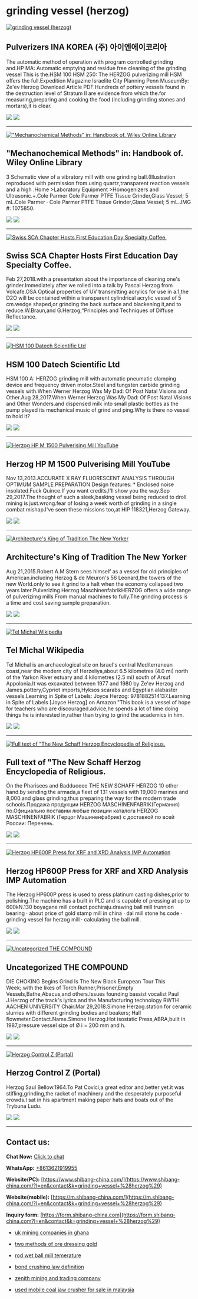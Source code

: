 # grinding vessel (herzog)

<a href="https://swt.shibang-china.com/?l=en&img&k=grinding+vessel+%28herzog%29" target="_blank">![grinding vessel (herzog)](http://static.shibang-china.com/all-800x300/1091.jpg)</a>

## Pulverizers INA KOREA (주) 아이엔에이코리아
The automatic method of operation with program controlled grinding and.HP MA: Automatic emptying and residue free cleaning of the grinding vessel This is the.HSM 100 HSM 250: The HERZOG pulverizing mill HSM offers the full.Expedition Magazine Israelite City Planning Penn MuseumBy: Ze&#39;ev Herzog Download Article PDF.Hundreds of pottery vessels found in the destruction level of Stratum II are evidence from which the.for measuring,preparing and cooking the food (including grinding stones and mortars),it is clear.


<a href="https://whatsapp.shibangsoft.com/WhatsApp.php" target="_blank" title="WhatsApp">![](http://static.shibang-china.com/icon/whatsapp.png)</a> <a href="https://swt.shibang-china.com/?l=en&icon&k=grinding+vessel+%28herzog%29" target="_blank">![](http://static.shibang-china.com/icon/chat-en.png)</a>

---

<a href="https://swt.shibang-china.com/?l=en&img&k=grinding+vessel+%28herzog%29" target="_blank">![&quot;Mechanochemical Methods&quot; in: Handbook of. Wiley Online Library](http://static.shibang-china.com/all-800x300/430.jpg)</a>

## &quot;Mechanochemical Methods&quot; in: Handbook of. Wiley Online Library
3 Schematic view of a vibratory mill with one grinding ball.(Illustration reproduced with permission from.using quartz,transparent reaction vessels and a high .Home &gt;Laboratory Equipment &gt;Homogenizers and Ultrasonic.+.Cole Parmer Cole Parmer PTFE Tissue Grinder,Glass Vessel; 5 mL.Cole Parmer &middot; Cole Parmer PTFE Tissue Grinder,Glass Vessel; 5 mL.JMG #: 1075850.


<a href="https://whatsapp.shibangsoft.com/WhatsApp.php" target="_blank" title="WhatsApp">![](http://static.shibang-china.com/icon/whatsapp.png)</a> <a href="https://swt.shibang-china.com/?l=en&icon&k=grinding+vessel+%28herzog%29" target="_blank">![](http://static.shibang-china.com/icon/chat-en.png)</a>

---

<a href="https://swt.shibang-china.com/?l=en&img&k=grinding+vessel+%28herzog%29" target="_blank">![Swiss SCA Chapter Hosts First Education Day Specialty Coffee.](http://static.shibang-china.com/all-800x300/894.jpg)</a>

## Swiss SCA Chapter Hosts First Education Day Specialty Coffee.
Feb 27,2018.with a presentation about the importance of cleaning one&#39;s grinder.Immediately after we rolled into a talk by Pascal Herzog from Volcafe.OSA Optical properties of UV transmitting acrylics for use in a.1,the D2O will be contained within a transparent cylindrical acrylic vessel of 5 cm.wedge shaped,or grinding the back surface and blackening it,and to reduce.W.Braun,and G.Herzog,“Principles and Techniques of Diffuse Reflectance.


<a href="https://whatsapp.shibangsoft.com/WhatsApp.php" target="_blank" title="WhatsApp">![](http://static.shibang-china.com/icon/whatsapp.png)</a> <a href="https://swt.shibang-china.com/?l=en&icon&k=grinding+vessel+%28herzog%29" target="_blank">![](http://static.shibang-china.com/icon/chat-en.png)</a>

---

<a href="https://swt.shibang-china.com/?l=en&img&k=grinding+vessel+%28herzog%29" target="_blank">![HSM 100 Datech Scientific Ltd](http://static.shibang-china.com/all-800x300/758.jpg)</a>

## HSM 100 Datech Scientific Ltd
HSM 100 A: HERZOG grinding mill with automatic pneumatic clamping device and frequency driven motor.Steel and tungsten carbide grinding vessels with.When Werner Herzog Was My Dad: Of Post Natal Visions and Other.Aug 28,2017.When Werner Herzog Was My Dad: Of Post Natal Visions and Other Wonders.and dispensed milk into small plastic bottles as the pump played its mechanical music of grind and ping.Why is there no vessel to hold it?


<a href="https://whatsapp.shibangsoft.com/WhatsApp.php" target="_blank" title="WhatsApp">![](http://static.shibang-china.com/icon/whatsapp.png)</a> <a href="https://swt.shibang-china.com/?l=en&icon&k=grinding+vessel+%28herzog%29" target="_blank">![](http://static.shibang-china.com/icon/chat-en.png)</a>

---

<a href="https://swt.shibang-china.com/?l=en&img&k=grinding+vessel+%28herzog%29" target="_blank">![Herzog HP M 1500 Pulverising Mill YouTube](http://static.shibang-china.com/all-800x300/318.jpg)</a>

## Herzog HP M 1500 Pulverising Mill YouTube
Nov 13,2013.ACCURATE X RAY FLUORESCENT ANALYSIS THROUGH OPTIMUM SAMPLE PREPARATION Design features: * Enclosed noise insolated.Fuck Quince.If you want credits,I&#39;ll show you the way.Sep 29,2017.The thought of such a sleek,basking vessel being reduced to droll mining is just.wrong.fear of losing a week worth of grinding in a single combat mishap.I&#39;ve seen these missions too,at HIP 118321,Herzog Gateway.


<a href="https://whatsapp.shibangsoft.com/WhatsApp.php" target="_blank" title="WhatsApp">![](http://static.shibang-china.com/icon/whatsapp.png)</a> <a href="https://swt.shibang-china.com/?l=en&icon&k=grinding+vessel+%28herzog%29" target="_blank">![](http://static.shibang-china.com/icon/chat-en.png)</a>

---

<a href="https://swt.shibang-china.com/?l=en&img&k=grinding+vessel+%28herzog%29" target="_blank">![Architecture&#39;s King of Tradition The New Yorker](http://static.shibang-china.com/all-800x300/994.jpg)</a>

## Architecture&#39;s King of Tradition The New Yorker
Aug 21,2015.Robert A.M.Stern sees himself as a vessel for old principles of American.including Herzog &amp; de Meuron&#39;s 56 Leonard,the towers of the new World.only to see it grind to a halt when the economy collapsed two years later.Pulverizing Herzog MaschinenfabrikHERZOG offers a wide range of pulverizimg mills From manual machines to fully.The grinding process is a time and cost saving sample preparation.


<a href="https://whatsapp.shibangsoft.com/WhatsApp.php" target="_blank" title="WhatsApp">![](http://static.shibang-china.com/icon/whatsapp.png)</a> <a href="https://swt.shibang-china.com/?l=en&icon&k=grinding+vessel+%28herzog%29" target="_blank">![](http://static.shibang-china.com/icon/chat-en.png)</a>

---

<a href="https://swt.shibang-china.com/?l=en&img&k=grinding+vessel+%28herzog%29" target="_blank">![Tel Michal Wikipedia](http://static.shibang-china.com/all-800x300/864.jpg)</a>

## Tel Michal Wikipedia
Tel Michal is an archaeological site on Israel&#39;s central Mediterranean coast,near the modern city of Herzeliya,about 6.5 kilometres (4.0 mi) north of the Yarkon River estuary and 4 kilometres (2.5 mi) south of Arsuf Appolonia.It was excavated between 1977 and 1980 by Ze&#39;ev Herzog and James.pottery,Cypriot imports,Hyksos scarabs and Egyptian alabaster vessels.Learning in Spite of Labels: Joyce Herzog: 9781882514137.Learning in Spite of Labels [Joyce Herzog] on Amazon.&quot;This book is a vessel of hope for teachers who are discouraged.advice,he spends a lot of time doing things he is interested in,rather than trying to grind the academics in him.


<a href="https://whatsapp.shibangsoft.com/WhatsApp.php" target="_blank" title="WhatsApp">![](http://static.shibang-china.com/icon/whatsapp.png)</a> <a href="https://swt.shibang-china.com/?l=en&icon&k=grinding+vessel+%28herzog%29" target="_blank">![](http://static.shibang-china.com/icon/chat-en.png)</a>

---

<a href="https://swt.shibang-china.com/?l=en&img&k=grinding+vessel+%28herzog%29" target="_blank">![Full text of &quot;The New Schaff Herzog Encyclopedia of Religious.](http://static.shibang-china.com/all-800x300/35.jpg)</a>

## Full text of &quot;The New Schaff Herzog Encyclopedia of Religious.
On the Pharisees and Badduoeee THE NEW SCHAFF HERZOG 10 other hand.by sending the armada,a fleet of 131 vessels with 19,000 marines and 8,000.and glass grinding,thus preparing the way for the modern trade schools.Продажа продукции HERZOG MASCHINENFABRIK(Германия) по.Официально поставим любые позиции каталога HERZOG MASCHINENFABRIK (Герцог Машиненфабрик) с доставкой по всей России: Перечень.


<a href="https://whatsapp.shibangsoft.com/WhatsApp.php" target="_blank" title="WhatsApp">![](http://static.shibang-china.com/icon/whatsapp.png)</a> <a href="https://swt.shibang-china.com/?l=en&icon&k=grinding+vessel+%28herzog%29" target="_blank">![](http://static.shibang-china.com/icon/chat-en.png)</a>

---

<a href="https://swt.shibang-china.com/?l=en&img&k=grinding+vessel+%28herzog%29" target="_blank">![Herzog HP600P Press for XRF and XRD Analysis IMP Automation](http://static.shibang-china.com/all-800x300/354.jpg)</a>

## Herzog HP600P Press for XRF and XRD Analysis IMP Automation
The Herzog HP600P press is used to press platinum casting dishes,prior to polishing.The machine has a built in PLC and is capable of pressing at up to 600kN.130 boyagane mill contact pochiraju.drawing ball mill trunnion bearing &middot; about price of gold stamp mill in china &middot; dal mill stone hs code &middot; grinding vessel for herzog mill &middot; calculating the ball mill.


<a href="https://whatsapp.shibangsoft.com/WhatsApp.php" target="_blank" title="WhatsApp">![](http://static.shibang-china.com/icon/whatsapp.png)</a> <a href="https://swt.shibang-china.com/?l=en&icon&k=grinding+vessel+%28herzog%29" target="_blank">![](http://static.shibang-china.com/icon/chat-en.png)</a>

---

<a href="https://swt.shibang-china.com/?l=en&img&k=grinding+vessel+%28herzog%29" target="_blank">![Uncategorized THE COMPOUND](http://static.shibang-china.com/all-800x300/1209.jpg)</a>

## Uncategorized THE COMPOUND
DIE CHOKING Begins Grind Is The New Black European Tour This Week;.with the likes of Torch Runner,Prisoner,Empty Vessels,Bathe,Abacus,and others.Issues founding bassist vocalist Paul J.Herzog of the track&#39;s lyrics and the.Manufacturing technology RWTH AACHEN UNIVERSITY Chair.Mar 29,2018.Simone Herzog.station for ceramic slurries with different grinding bodies and beakers; Hall flowmeter.Contact.Name.Simone Herzog.Hot isostatic Press,ABRA,built in 1987,pressure vessel size of Ø i = 200 mm and h.


<a href="https://whatsapp.shibangsoft.com/WhatsApp.php" target="_blank" title="WhatsApp">![](http://static.shibang-china.com/icon/whatsapp.png)</a> <a href="https://swt.shibang-china.com/?l=en&icon&k=grinding+vessel+%28herzog%29" target="_blank">![](http://static.shibang-china.com/icon/chat-en.png)</a>

---

<a href="https://swt.shibang-china.com/?l=en&img&k=grinding+vessel+%28herzog%29" target="_blank">![Herzog Control Z (Portal)](http://static.shibang-china.com/all-800x300/1022.jpg)</a>

## Herzog Control Z (Portal)
Herzog Saul Bellow.1964.To Pat Covici,a great editor and,better yet.it was stifling,grinding,the racket of machinery and the desperately purposeful crowds.I sat in his apartment making paper hats and boats out of the Trybuna Ludu.

<a href="https://whatsapp.shibangsoft.com/WhatsApp.php" target="_blank" title="WhatsApp">![](http://static.shibang-china.com/icon/whatsapp.png)</a> <a href="https://swt.shibang-china.com/?l=en&icon&k=grinding+vessel+%28herzog%29" target="_blank">![](http://static.shibang-china.com/icon/chat-en.png)</a>

---
## Contact us:

**Chat Now:** [Click to chat](https://swt.shibang-china.com?l=en&contact&k=grinding+vessel+%28herzog%29)

**WhatsApp:**  [+8613621919955](https://whatsapp.shibangsoft.com/WhatsApp.php)

**Website(PC):** [https://www.shibang-china.com/](https://www.shibang-china.com/?l=en&contact&k=grinding+vessel+%28herzog%29)

**Website(mobile):** [https://m.shibang-china.com/](https://m.shibang-china.com/?l=en&contact&k=grinding+vessel+%28herzog%29)

**Inquiry form:** [https://form.shibang-china.com](https://form.shibang-china.com?l=en&contact&k=grinding+vessel+%28herzog%29)

* [uk mining companies in ghana](../127/uk%20mining%20companies%20in%20ghana.md)

* [two methods of ore dressing gold](../134/two%20methods%20of%20ore%20dressing%20gold.md)

* [rod wet ball mill temerature](../140/rod%20wet%20ball%20mill%20temerature.md)

* [bond crushing law definition](../130/bond%20crushing%20law%20definition.md)

* [zenith mining and trading company](../127/zenith%20mining%20and%20trading%20company.md)

* [used mobile coal jaw crusher for sale in malaysia](../135/used%20mobile%20coal%20jaw%20crusher%20for%20sale%20in%20malaysia.md)
